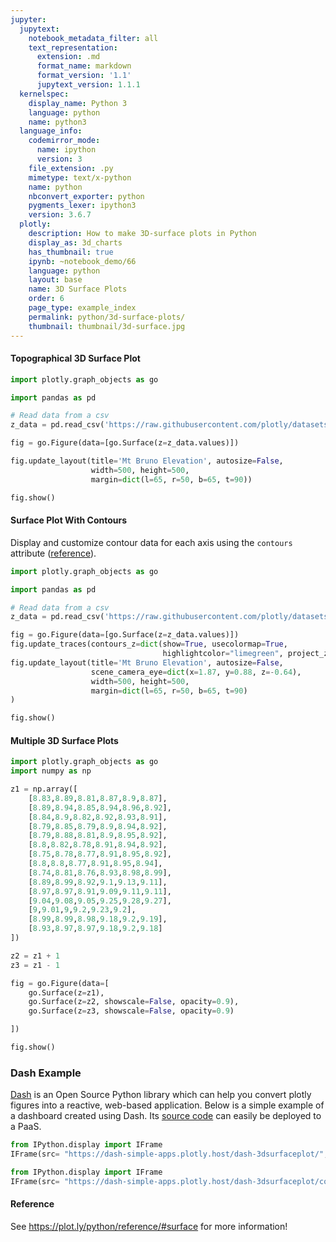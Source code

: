 ```yaml
---
jupyter:
  jupytext:
    notebook_metadata_filter: all
    text_representation:
      extension: .md
      format_name: markdown
      format_version: '1.1'
      jupytext_version: 1.1.1
  kernelspec:
    display_name: Python 3
    language: python
    name: python3
  language_info:
    codemirror_mode:
      name: ipython
      version: 3
    file_extension: .py
    mimetype: text/x-python
    name: python
    nbconvert_exporter: python
    pygments_lexer: ipython3
    version: 3.6.7
  plotly:
    description: How to make 3D-surface plots in Python
    display_as: 3d_charts
    has_thumbnail: true
    ipynb: ~notebook_demo/66
    language: python
    layout: base
    name: 3D Surface Plots
    order: 6
    page_type: example_index
    permalink: python/3d-surface-plots/
    thumbnail: thumbnail/3d-surface.jpg
---
```


#### Topographical 3D Surface Plot

```python
import plotly.graph_objects as go

import pandas as pd

# Read data from a csv
z_data = pd.read_csv('https://raw.githubusercontent.com/plotly/datasets/master/api_docs/mt_bruno_elevation.csv')

fig = go.Figure(data=[go.Surface(z=z_data.values)])

fig.update_layout(title='Mt Bruno Elevation', autosize=False,
                  width=500, height=500,
                  margin=dict(l=65, r=50, b=65, t=90))

fig.show()
```

#### Surface Plot With Contours


Display and customize contour data for each axis using the `contours` attribute ([reference](plot.ly/python/reference/#surface-contours)).

```python
import plotly.graph_objects as go

import pandas as pd

# Read data from a csv
z_data = pd.read_csv('https://raw.githubusercontent.com/plotly/datasets/master/api_docs/mt_bruno_elevation.csv')

fig = go.Figure(data=[go.Surface(z=z_data.values)])
fig.update_traces(contours_z=dict(show=True, usecolormap=True,
                                  highlightcolor="limegreen", project_z=True))
fig.update_layout(title='Mt Bruno Elevation', autosize=False,
                  scene_camera_eye=dict(x=1.87, y=0.88, z=-0.64),
                  width=500, height=500,
                  margin=dict(l=65, r=50, b=65, t=90)
)

fig.show()
```

#### Multiple 3D Surface Plots

```python
import plotly.graph_objects as go
import numpy as np

z1 = np.array([
    [8.83,8.89,8.81,8.87,8.9,8.87],
    [8.89,8.94,8.85,8.94,8.96,8.92],
    [8.84,8.9,8.82,8.92,8.93,8.91],
    [8.79,8.85,8.79,8.9,8.94,8.92],
    [8.79,8.88,8.81,8.9,8.95,8.92],
    [8.8,8.82,8.78,8.91,8.94,8.92],
    [8.75,8.78,8.77,8.91,8.95,8.92],
    [8.8,8.8,8.77,8.91,8.95,8.94],
    [8.74,8.81,8.76,8.93,8.98,8.99],
    [8.89,8.99,8.92,9.1,9.13,9.11],
    [8.97,8.97,8.91,9.09,9.11,9.11],
    [9.04,9.08,9.05,9.25,9.28,9.27],
    [9,9.01,9,9.2,9.23,9.2],
    [8.99,8.99,8.98,9.18,9.2,9.19],
    [8.93,8.97,8.97,9.18,9.2,9.18]
])

z2 = z1 + 1
z3 = z1 - 1

fig = go.Figure(data=[
    go.Surface(z=z1),
    go.Surface(z=z2, showscale=False, opacity=0.9),
    go.Surface(z=z3, showscale=False, opacity=0.9)

])

fig.show()
```

### Dash Example


[Dash](https://plot.ly/products/dash/) is an Open Source Python library which can help you convert plotly figures into a reactive, web-based application. Below is a simple example of a dashboard created using Dash. Its [source code](https://github.com/plotly/simple-example-chart-apps/tree/master/dash-3dsurfaceplot) can easily be deployed to a PaaS.

```python
from IPython.display import IFrame
IFrame(src= "https://dash-simple-apps.plotly.host/dash-3dsurfaceplot/", width="100%", height=950 ,frameBorder="0")
```

```python
from IPython.display import IFrame
IFrame(src= "https://dash-simple-apps.plotly.host/dash-3dsurfaceplot/code", width="100%", height=500 ,frameBorder="0")
```

#### Reference


See https://plot.ly/python/reference/#surface for more information!
